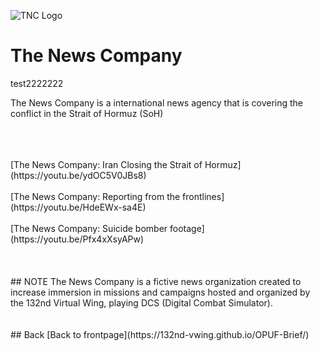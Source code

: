 <meta http-equiv="Cache-Control" content="no-cache, no-store, must-revalidate" />

![TNC Logo](/OPUF-Brief/Images/TNC.PNG)

# The News Company   


test2222222

The News Company is a international news agency that is covering the conflict in the Strait of Hormuz (SoH)





<br>
<br>
<br>
[The News Company: Iran Closing the Strait of Hormuz](https://youtu.be/ydOC5V0JBs8)
<br>
<br>
[The News Company: Reporting from the frontlines](https://youtu.be/HdeEWx-sa4E) 
<br>
<br>
[The News Company: Suicide bomber footage](https://youtu.be/Pfx4xXsyAPw)
<br>
<br>


<br>
<br>
## NOTE
The News Company is a fictive news organization created to increase immersion in missions and campaigns hosted and organized by the 132nd Virtual Wing, playing DCS (Digital Combat Simulator).
<br>
<br>
<br>
## Back
[Back to frontpage](https://132nd-vwing.github.io/OPUF-Brief/)